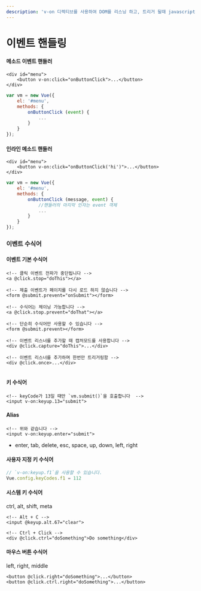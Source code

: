 ```yaml
---
description: 'v-on 디렉티브를 사용하여 DOM를 리스닝 하고, 트리거 될때 javascript 실행 가능하며 약어로 @ 사용 가능.'
---
```


# 이벤트 핸들링

#### 메소드 이벤트 핸들러 

```markup
<div id="menu"> 
    <button v-on:click="onButtonClick">...</button>
</div>
```

```javascript
var vm = new Vue({
    el: '#menu',
    methods: {
        onButtonClick (event) {
            ...
        }
    }
});
```

#### 인라인 메소드 핸들러

```markup
<div id="menu"> 
    <button v-on:click="onButtonClick('hi')">...</button>
</div>
```

```javascript
var vm = new Vue({
    el: '#menu',
    methods: {
        onButtonClick (message, event) {
            //핸들러의 마지막 인자는 event 객체
            ...
        }
    }
});
```

### 이벤트 수식어

####  이벤트 기본 수식어  

```markup
<!-- 클릭 이벤트 전파가 중단됩니다 -->
<a @click.stop="doThis"></a>

<!-- 제출 이벤트가 페이지를 다시 로드 하지 않습니다 -->
<form @submit.prevent="onSubmit"></form>

<!-- 수식어는 체이닝 가능합니다 -->
<a @click.stop.prevent="doThat"></a>

<!-- 단순히 수식어만 사용할 수 있습니다 -->
<form @submit.prevent></form>

<!-- 이벤트 리스너를 추가할 때 캡처모드를 사용합니다 -->
<div @click.capture="doThis">...</div>

<!-- 이벤트 리스너를 추가하며 한번만 트리거링함 -->
<div @click.once>...</div>


```

#### 키 수식어

```markup
<!-- keyCode가 13일 때만 `vm.submit()`을 호출합니다  -->
<input v-on:keyup.13="submit">
```

#### Alias

```markup
<!-- 위와 같습니다 -->
<input v-on:keyup.enter="submit">
```

* enter, tab, delete, esc, space, up, down, left, right

#### 사용자 지정 키 수식어

```javascript
// `v-on:keyup.f1`을 사용할 수 있습니다.
Vue.config.keyCodes.f1 = 112
```

#### 시스템 키 수식어

ctrl, alt, shift, meta

```markup
<!-- Alt + C -->
<input @keyup.alt.67="clear">

<!-- Ctrl + Click -->
<div @click.ctrl="doSomething">Do something</div>
```

#### 마우스 버튼 수식어

left, right, middle

```markup
<button @click.right="doSomething">...</button>
<button @click.ctrl.right="doSomething">...</button>
```



